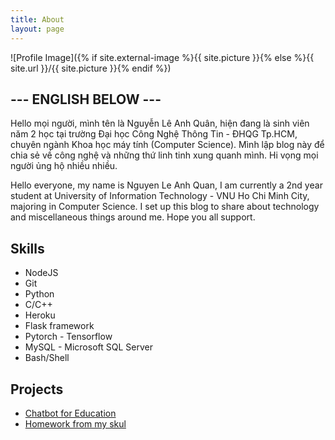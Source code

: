 ```yaml
---
title: About
layout: page
---
```

![Profile Image]({% if site.external-image %}{{ site.picture }}{% else %}{{ site.url }}/{{ site.picture }}{% endif %})


<h2> --- ENGLISH BELOW --- </h2>
<p>Hello mọi người, mình tên là Nguyễn Lê Anh Quân, hiện đang là sinh viên năm 2 học tại trường Đại học Công Nghệ Thông Tin - ĐHQG Tp.HCM, 
chuyên ngành Khoa học máy tính (Computer Science). Mình lập blog này để chia sẻ về công nghệ và những thứ linh tinh xung quanh mình. 
Hi vọng mọi người ủng hộ nhiều nhiều. </p>

<p>Hello everyone, my name is Nguyen Le Anh Quan, I am currently a 2nd year student at University of Information Technology - VNU Ho Chi Minh City,
majoring in Computer Science. I set up this blog to share about technology and miscellaneous things around me.
Hope you all support.</p>

<h2>Skills</h2>

<ul class="skill-list">
	<li>NodeJS</li>
	<li>Git</li>
	<li>Python</li>
	<li>C/C++</li>
	<li>Heroku</li>
	<li>Flask framework</li>
	<li>Pytorch - Tensorflow</li>
	<li>MySQL - Microsoft SQL Server</li>
	<li>Bash/Shell</li>
</ul>

<h2>Projects</h2>

<ul>
	<li><a href="https://github.com/anhquan075/cpp_learning_chatbot">Chatbot for Education</a></li>
	<li><a href="https://github.com/anhquan075/UIT-homework">Homework from my skul</a></li>
</ul>
